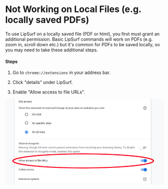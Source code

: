 # Not Working on Local Files (e.g. locally saved PDFs)

To use LipSurf on a locally saved file (PDF or html), you first must grant an additional permission.
Basic LipSurf commands will work on PDFs (e.g. <span class="voice-cmd">zoom in</span>, <span class="voice-cmd">scroll down</span> etc.) but it's common for PDFs to be saved
locally, so you may need to take these additional steps.

#### Steps

1. Go to `chrome://extensions` in your address bar.

2. Click "details" under LipSurf.

3. Enable "Allow access to file URLs".

![screenshot of toggle for allowing access to file URLs](./allow-access-to-file-urls.png)
